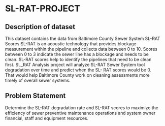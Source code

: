 # SL-RAT-PROJECT

## Description of dataset

This dataset contains the data from Baltimore County Sewer System SL-RAT Scores.SL-RAT is an acoustic technology that provides blockage measurement within the pipeline and collects data between 0 to 10. Scores between 0 to 3 indicate the sewer line has a blockage and needs to be clean. SL-RAT scores help to identify the pipelines that need to be clean first. SL_RAT Analysis project will analyze SL-RAT Sewer System tool degradation over time and predict when the SL- RAT scores would be 0. That would help Baltimore County work on cleaning assessments more timely of overall sewer systems.


## Problem Statement 

Determine the SL-RAT degradation rate and SL-RAT scores to maximize the efficiency of sewer preventive maintenance operations and system owner financial, staff and equipment resources.
